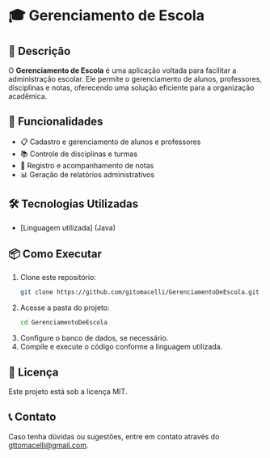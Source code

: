 # 🎓 Gerenciamento de Escola  

## 📌 Descrição  
O **Gerenciamento de Escola** é uma aplicação voltada para facilitar a administração escolar. Ele permite o gerenciamento de alunos, professores, disciplinas e notas, oferecendo uma solução eficiente para a organização acadêmica.  

## 🚀 Funcionalidades  
- 📋 Cadastro e gerenciamento de alunos e professores  
- 📚 Controle de disciplinas e turmas  
- 📝 Registro e acompanhamento de notas  
- 📊 Geração de relatórios administrativos  

## 🛠️ Tecnologias Utilizadas  
- [Linguagem utilizada] (Java)  

## 📦 Como Executar  
1. Clone este repositório:  
   ```bash
   git clone https://github.com/gitomacelli/GerenciamentoDeEscola.git
   ```
2. Acesse a pasta do projeto:  
   ```bash
   cd GerenciamentoDeEscola
   ```
3. Configure o banco de dados, se necessário.  
4. Compile e execute o código conforme a linguagem utilizada.  

## 📜 Licença  
Este projeto está sob a licença MIT.  

## 📞 Contato  
Caso tenha dúvidas ou sugestões, entre em contato através do gttomacelli@gmail.com.  

